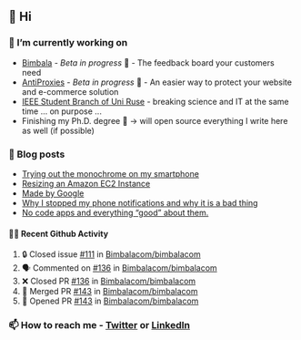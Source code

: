 ## 👋 Hi

### 🔭 I’m currently working on
- [Bimbala](https://bimbala.com/) - *Beta in progress* 🚀 - The feedback board your customers need
- [AntiProxies](https://antiproxies.com/) - *Beta in progress* 🚀 -  An easier way to protect your website and e-commerce solution
- [IEEE Student Branch of Uni Ruse](https://github.com/IEEE-Student-Branch-of-Uni-Ruse) - breaking science and IT at the same time ... on purpose ...
- Finishing my Ph.D. degree 🤔 -> will open source everything I write here as well (if possible)

### 📖 Blog posts
<!-- BLOG-POST-LIST:START -->
- [Trying out the monochrome on my smartphone](https://mrgkanev.eu/posts/trying-out-the-monochrome-on-my-smartphone/)
- [Resizing an Amazon EC2 Instance](https://mrgkanev.eu/posts/resizing-an-amazon-ec2-instance/)
- [Made by Google](https://mrgkanev.eu/posts/made-by-google/)
- [Why I stopped my phone notifications and why it is a bad thing](https://mrgkanev.eu/posts/why-i-stopped-my-phone-notifications-and-why-it-is-a-bad-thing/)
- [No code apps and everything “good” about them.](https://mrgkanev.eu/posts/no-code-apps-and-everything-good-about-them/)
<!-- BLOG-POST-LIST:END -->

#### 🧑‍💻 Recent Github Activity

<!--START_SECTION:activity-->
1. 🔒 Closed issue [#111](https://github.com/Bimbalacom/bimbalacom/issues/111) in [Bimbalacom/bimbalacom](https://github.com/Bimbalacom/bimbalacom)
2. 🗣 Commented on [#136](https://github.com/Bimbalacom/bimbalacom/pull/136#issuecomment-1893551898) in [Bimbalacom/bimbalacom](https://github.com/Bimbalacom/bimbalacom)
3. ❌ Closed PR [#136](https://github.com/Bimbalacom/bimbalacom/pull/136) in [Bimbalacom/bimbalacom](https://github.com/Bimbalacom/bimbalacom)
4. 🎉 Merged PR [#143](https://github.com/Bimbalacom/bimbalacom/pull/143) in [Bimbalacom/bimbalacom](https://github.com/Bimbalacom/bimbalacom)
5. 💪 Opened PR [#143](https://github.com/Bimbalacom/bimbalacom/pull/143) in [Bimbalacom/bimbalacom](https://github.com/Bimbalacom/bimbalacom)
<!--END_SECTION:activity-->


### 📫 How to reach me - [Twitter](https://twitter.com/mrgkanev) or [LinkedIn](https://www.linkedin.com/in/mrgkanev) 

